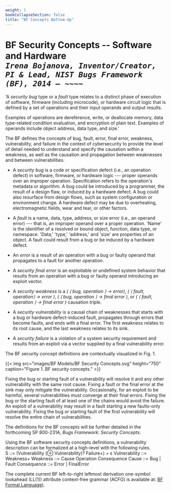 ```yaml
---
weight: 1
bookCollapseSection: false
title: "BF Concepts Bottom-Up"
---
```

# BF Security Concepts -- Software and Hardware<br/>_`Irena Bojanova, Inventor/Creator, PI & Lead, NIST Bugs Framework (BF), 2014 – ~~~~`_

'A _security bug_ type or a _fault_ type relates to a distinct phase of execution of software, firmware (including microcode), or hardware circuit logic that is defined by a set of operations and their input operands and output results.

Examples of operations are dereference, write, or deallocate memory, data type-related condition evaluation, and encryption of plain text. Examples of operands include object address, data type, and size.'

The BF defines the concepts of bug, fault, error, final error, weakness, vulnerability, and failure in the context of cybersecurity to provide the level of detail needed to understand and specify the causation within a weakness, as well as the causation and propagation between weaknesses and between vulnerabilities. 

*   A _security bug_ is a code or specification defect (i.e., an operation defect) in software, firmware, or hardware logic --- proper operands over an improper operation. Specification refers to the operation's metadata or algorithm. A bug could be introduced by a programmer, the result of a design flaw, or induced by a hardware defect. A bug could also resurface from design flows, such as system configuration or environment change. A hardware defect may be due to overheating, electromagnetic fields, wear and tear, or other factors.

*   A _fault_ is a name, data, type, address, or size error (i.e., an operand error) --- that is, an improper operand over a proper operation. 'Name' is the identifier of a resolved or bound object, function, data type, or namespace. 'Data,' 'type,' 'address,' and 'size' are properties of an object. A fault could result from a bug or be induced by a hardware defect. 

*   An _error_ is a result of an operation with a bug or faulty operand that propagates to a fault for another operation.

*   A _security final error_ is an exploitable or undefined system behavior that results from an operation with a bug or faulty operand introducing an exploit vector. 

*   A _security weakness_ is a _( ⟨ bug, operation ⟩ → error)_, _( ⟨ fault, operation⟩ → error )_, _( ⟨ bug, operation ⟩ → final error )_, or _( ⟨ fault, operation ⟩ → final error )_ causation triple. 

*   A _security vulnerability_ is a causal chain of weaknesses that starts with a bug or hardware defect-induced fault, propagates through errors that become faults, and ends with a final error. The first weakness relates to its root cause, and the last weakness relates to its sink.

*   A _security failure_ is a violation of a system security requirement and results from an exploit via a vector supplied by a final vulnerability error. 

The BF security concept definitions are contextually visualized in Fig. 1.

{{< img src="images/BF Models/BF Security Concepts.svg" height="750" caption="Figure 1. BF security concepts." >}}


Fixing the bug or starting fault of a vulnerability will resolve it and any other vulnerability with the same root cause. Fixing a fault or the final error at the sink may only mitigate the vulnerability. Occasionally, for an exploit to be harmful, several vulnerabilities must converge at their final errors. Fixing the bug or the starting fault of at least one of the chains would avoid the failure. An exploit of a vulnerability may result in a fault starting a new faults-only vulnerability. Fixing the bug or starting fault of the first vulnerability will resolve the entire chain of vulnerabilities. 

The definitions for the BF concepts will be further detailed in the forthcoming SP 800-231A, _Bugs Framework: Security Concepts_.

Using the BF software security concepts definitions, a vulnerability description can be formalized at a high-level with the following rules.
<br/>
    S ::= (Vulnerability (⊕ Vulnerability)? Failure+) + ε
    Vulnerability ::= Weakness+
    Weakness ::= Cause Operation Consequence
    Cause ::= Bug | Fault
    Consequence ::= Error | FinalError

 The complete current BF left-to-right leftmost derivation one-symbol lookahead (LL(1)) attribute context-free grammar (ACFG) is available at: [BF Formal Language)](/BF/info/formalism/bf-formal-language/).